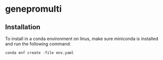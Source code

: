 # genepromulti

## Installation
To install in a conda environment on linus, make sure miniconda is installed and run the following command:
```
conda enf create -file env.yaml
```

